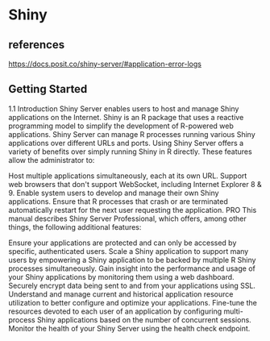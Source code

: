 # Shiny

## references

<https://docs.posit.co/shiny-server/#application-error-logs>

## Getting Started

1.1 Introduction
Shiny Server enables users to host and manage Shiny applications on the Internet. Shiny is an R package that uses a reactive programming model to simplify the development of R-powered web applications. Shiny Server can manage R processes running various Shiny applications over different URLs and ports. Using Shiny Server offers a variety of benefits over simply running Shiny in R directly. These features allow the administrator to:

Host multiple applications simultaneously, each at its own URL.
Support web browsers that don't support WebSocket, including Internet Explorer 8 & 9.
Enable system users to develop and manage their own Shiny applications.
Ensure that R processes that crash or are terminated automatically restart for the next user requesting the application.
PRO
This manual describes Shiny Server Professional, which offers, among other things, the following additional features:

Ensure your applications are protected and can only be accessed by specific, authenticated users.
Scale a Shiny application to support many users by empowering a Shiny application to be backed by multiple R Shiny processes simultaneously.
Gain insight into the performance and usage of your Shiny applications by monitoring them using a web dashboard.
Securely encrypt data being sent to and from your applications using SSL.
Understand and manage current and historical application resource utilization to better configure and optimize your applications.
Fine-tune the resources devoted to each user of an application by configuring multi-process Shiny applications based on the number of concurrent sessions.
Monitor the health of your Shiny Server using the health check endpoint.
